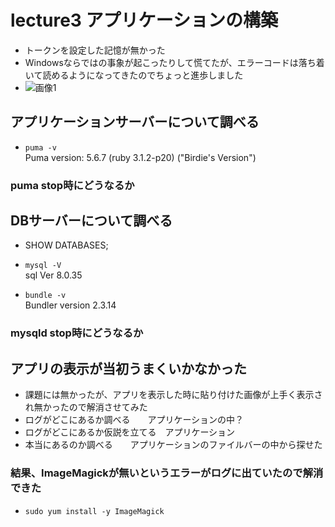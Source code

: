 # lecture3 アプリケーションの構築
- トークンを設定した記憶が無かった
- Windowsならではの事象が起こったりして慌てたが、エラーコードは落ち着いて読めるようになってきたのでちょっと進歩しました  
- ![画像1](lecuture03_app.png)


## アプリケーションサーバーについて調べる

- `puma -v`  
Puma version: 5.6.7 (ruby 3.1.2-p20) ("Birdie's Version")

### puma stop時にどうなるか

## DBサーバーについて調べる
 - SHOW DATABASES;

 - `mysql -V`  
sql Ver 8.0.35

 - `bundle -v`  
Bundler version 2.3.14

### mysqld stop時にどうなるか

## アプリの表示が当初うまくいかなかった
-  課題には無かったが、アプリを表示した時に貼り付けた画像が上手く表示され無かったので解消させてみた
-  ログがどこにあるか調べる　　アプリケーションの中？
-  ログがどこにあるか仮説を立てる　アプリケーション
-  本当にあるのか調べる　　アプリケーションのファイルバーの中から探せた

### 結果、ImageMagickが無いというエラーがログに出ていたので解消できた
-  `sudo yum install -y ImageMagick`